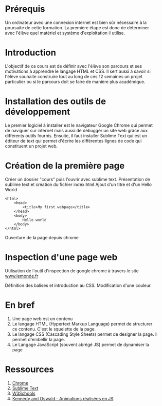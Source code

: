 
# Prérequis

Un ordinateur avec une connexion internet est bien sûr nécessaire à la poursuite de cette formation.
La première étape est donc de déterminer avec l'élève quel matériel et système d'exploitation il utilise.

# Introduction

L'objectif de ce cours est de définir avec l'élève son parcours et ses motivations à apprendre le langage HTML et CSS.
Il sert aussi à savoir si l'élève souhaite construire tout au long de ces 12 semaines un projet particulier ou si le parcours doit se faire de manière plus académique.

# Installation des outils de développement

Le premier logiciel à installer est le navigateur Google Chrome qui permet de naviguer sur internet mais aussi de débugger un site web grâce aux différents outils fournis.
Ensuite, il faut installer Sublime Text qui est un éditeur de text qui permet d'écrire les différentes lignes de code qui constituent un projet web.

# Création de la première page

Créer un dossier "cours" puis l'ouvrir avec sublime text.
Présentation de sublime text et création du fichier index.html
Ajout d'un titre et d'un Hello World

	<html>
		<head>
			<title>My first webpage</title>
		</head>
		<body>
			Hello world
		</body>
	</html>

Ouverture de la page depuis chrome

# Inspection d'une page web

Utilisation de l'outil d'inspection de google chrome à travers le site
www.lemonde.fr

Définition des balises et introduction au CSS. Modification d'une couleur.

# En bref

1. Une page web est un contenu
2. Le langage HTML (Hypertext Markup Language) permet de structurer ce contenu. C'est le squelette de la page.
3. Le langage CSS (Cascading Style Sheets) permet de designer la page. Il permet d'embellir la page.
4. Le Langage JavaScript (souvent abrégé JS) permet de dynamiser la page

# Ressources

1. [Chrome](https://www.google.fr/chrome/browser/desktop/)
2. [Sublime Text](http://www.sublimetext.com/2)
3. [W3Schools](http://www.w3schools.com/tags/default.asp)
4. [Kennedy and Oswald - Animations réalisées en JS](http://kennedyandoswald.com/)
